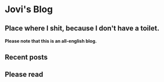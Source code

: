 # Jovi's Blog
## Place where I shit, because I don't have a toilet.
#### Please note that this is an all-english blog.


## Recent posts

## Please read
